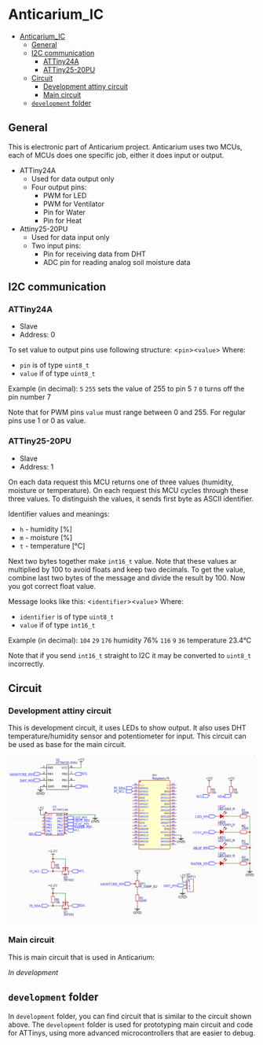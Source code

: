 # Anticarium_IC

<!-- @import "[TOC]" {cmd="toc" depthFrom=1 depthTo=6 orderedList=false} -->

<!-- code_chunk_output -->

- [Anticarium_IC](#anticarium_ic)
  - [General](#general)
  - [I2C communication](#i2c-communication)
    - [ATTiny24A](#attiny24a)
    - [ATTiny25-20PU](#attiny25-20pu)
  - [Circuit](#circuit)
    - [Development attiny circuit](#development-attiny-circuit)
    - [Main circuit](#main-circuit)
  - [`development` folder](#development-folder)

<!-- /code_chunk_output -->

## General

This is electronic part of Anticarium project. Anticarium uses two MCUs, each of MCUs does one specific job, either it does input or output.

- ATTiny24A
    - Used for data output only
    - Four output pins:
        - PWM for LED
        - PWM for Ventilator
        - Pin for Water
        - Pin for Heat
- Attiny25-20PU
    - Used for data input only
    - Two input pins:
        - Pin for receiving data from DHT
        - ADC pin for reading analog soil moisture data         

## I2C communication

### ATTiny24A
- Slave
- Address: 0

To set value to output pins use following structure:
<`pin`><`value`>
Where:
- `pin` is of type `uint8_t`
- `value` if of type `uint8_t`

Example (in decimal):
`5` `255` sets the value of 255 to pin 5
`7` `0` turns off the pin number 7

Note that for PWM pins `value` must range between 0 and 255. For regular pins use 1 or 0 as value.

### ATTiny25-20PU
- Slave
- Address: 1

On each data request this MCU returns one of three values (humidity, moisture or temperature). On each request this MCU cycles through these three values. To distinguish the values, it sends first byte as ASCII identifier.

Identifier values and meanings:
- `h` - humidity [%]
- `m` - moisture [%]
- `t` - temperature [°C]

Next two bytes together make `int16_t` value. Note that these values ar multiplied by 100 to avoid floats and keep two decimals. To get the value, combine last two bytes of the message and divide the result by 100. Now you got correct float value.

Message looks like this:
<`identifier`><`value`>
Where:
- `identifier` is of type `uint8_t`
- `value` if of type `int16_t`

Example (in decimal):
`104` `29` `176` humidity 76%
`116` `9` `36` temperature 23.4°C

Note that if you send `int16_t` straight to I2C it may be converted to `uint8_t` incorrectly.

## Circuit

### Development attiny circuit

This is development circuit, it uses LEDs to show output. It also uses DHT temperature/humidity sensor and potentiometer for input. This circuit can be used as base for the main circuit. 

![attiny_development_circuit](doc/anticarium_attiny_development_circuit.PNG)

### Main circuit

This is main circuit that is used in Anticarium:

_In development_

## `development` folder

In `development` folder, you can find circuit that is similar to the circuit shown above. The `development` folder is used for prototyping main circuit and code for ATTinys, using more advanced microcontrollers that are easier to debug.     



